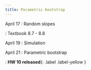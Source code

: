 ```yaml
---
title: Parametric bootstrap
---
```


April 17
: Random slopes

: Textbook 8.7 - 8.8

April 19
: Simulation

April 21
: Parametric bootstrap

: **HW 10 released**{: .label .label-yellow }